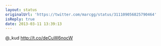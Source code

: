 ```yaml
---
layout: status
originalUrl: 'https://twitter.com/marcgg/status/311109056825790464'
isReply: true
date: 2013-03-11 13:39:13
---
```


@_kud http://t.co/deCuW6nocW
